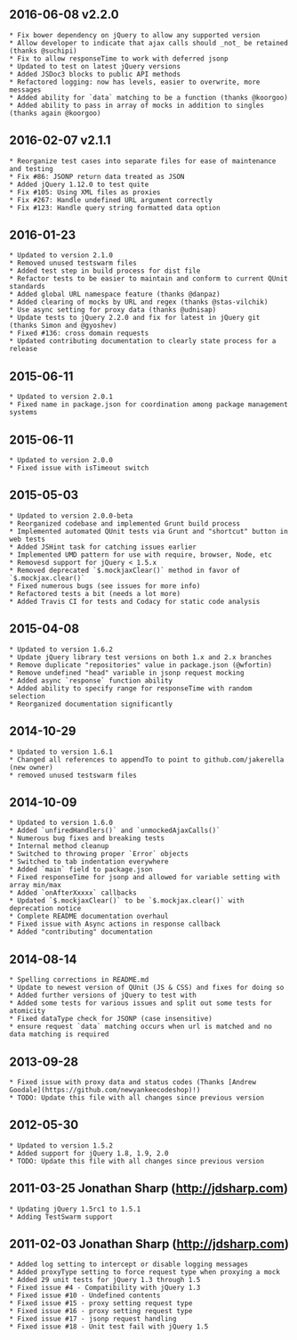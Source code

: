 ## 2016-06-08 v2.2.0
    * Fix bower dependency on jQuery to allow any supported version
    * Allow developer to indicate that ajax calls should _not_ be retained (thanks @suchipi)
    * Fix to allow responseTime to work with deferred jsonp
    * Updated to test on latest jQuery versions
    * Added JSDoc3 blocks to public API methods
    * Refactored logging: now has levels, easier to overwrite, more messages
    * Added ability for `data` matching to be a function (thanks @koorgoo)
    * Added ability to pass in array of mocks in addition to singles (thanks again @koorgoo)

## 2016-02-07 v2.1.1
	* Reorganize test cases into separate files for ease of maintenance and testing
	* Fix #86: JSONP return data treated as JSON
	* Added jQuery 1.12.0 to test quite
	* Fix #105: Using XML files as proxies
	* Fix #267: Handle undefined URL argument correctly
	* Fix #123: Handle query string formatted data option

## 2016-01-23
    * Updated to version 2.1.0
    * Removed unused testswarm files
    * Added test step in build process for dist file
    * Refactor tests to be easier to maintain and conform to current QUnit standards
    * Added global URL namespace feature (thanks @danpaz)
    * Added clearing of mocks by URL and regex (thanks @stas-vilchik)
    * Use async setting for proxy data (thanks @udnisap)
    * Update tests to jQuery 2.2.0 and fix for latest in jQuery git (thanks Simon and @gyoshev)
    * Fixed #136: cross domain requests
    * Updated contributing documentation to clearly state process for a release

## 2015-06-11
    * Updated to version 2.0.1
    * Fixed name in package.json for coordination among package management systems

## 2015-06-11
    * Updated to version 2.0.0
    * Fixed issue with isTimeout switch

## 2015-05-03
    * Updated to version 2.0.0-beta
    * Reorganized codebase and implemented Grunt build process
    * Implemented automated QUnit tests via Grunt and "shortcut" button in web tests
    * Added JSHint task for catching issues earlier
    * Implemented UMD pattern for use with require, browser, Node, etc
    * Removesd support for jQuery < 1.5.x
    * Removed deprecated `$.mockjaxClear()` method in favor of `$.mockjax.clear()`
    * Fixed numerous bugs (see issues for more info)
    * Refactored tests a bit (needs a lot more)
    * Added Travis CI for tests and Codacy for static code analysis

## 2015-04-08
    * Updated to version 1.6.2
    * Update jQuery library test versions on both 1.x and 2.x branches
    * Remove duplicate "repositories" value in package.json (@wfortin)
    * Remove undefined "head" variable in jsonp request mocking
    * Added async `response` function ability
    * Added ability to specify range for responseTime with random selection
    * Reorganized documentation significantly

## 2014-10-29
    * Updated to version 1.6.1
    * Changed all references to appendTo to point to github.com/jakerella (new owner)
    * removed unused testswarm files

## 2014-10-09
    * Updated to version 1.6.0
    * Added `unfiredHandlers()` and `unmockedAjaxCalls()`
    * Numerous bug fixes and breaking tests
    * Internal method cleanup
    * Switched to throwing proper `Error` objects
    * Switched to tab indentation everywhere
    * Added `main` field to package.json
    * Fixed responseTime for jsonp and allowed for variable setting with array min/max
    * Added `onAfterXxxxx` callbacks
    * Updated `$.mockjaxClear()` to be `$.mockjax.clear()` with deprecation notice
    * Complete README documentation overhaul
    * Fixed issue with Async actions in response callback
    * Added "contributing" documentation

## 2014-08-14
    * Spelling corrections in README.md
    * Update to newest version of QUnit (JS & CSS) and fixes for doing so
    * Added further versions of jQuery to test with
    * Added some tests for various issues and split out some tests for atomicity
    * Fixed dataType check for JSONP (case insensitive)
    * ensure request `data` matching occurs when url is matched and no data matching is required

## 2013-09-28
	* Fixed issue with proxy data and status codes (Thanks [Andrew Goodale](https://github.com/newyankeecodeshop)!)
	* TODO: Update this file with all changes since previous version

## 2012-05-30
	* Updated to version 1.5.2
	* Added support for jQuery 1.8, 1.9, 2.0
	* TODO: Update this file with all changes since previous version

## 2011-03-25   Jonathan Sharp (http://jdsharp.com)
    * Updating jQuery 1.5rc1 to 1.5.1
	* Adding TestSwarm support

## 2011-02-03	Jonathan Sharp (http://jdsharp.com)
	* Added log setting to intercept or disable logging messages
	* Added proxyType setting to force request type when proxying a mock
	* Added 29 unit tests for jQuery 1.3 through 1.5
	* Fixed issue #4 - Compatibility with jQuery 1.3
	* Fixed issue #10 - Undefined contents
	* Fixed issue #15 - proxy setting request type
	* Fixed issue #16 - proxy setting request type
	* Fixed issue #17 - jsonp request handling
	* Fixed issue #18 - Unit test fail with jQuery 1.5
